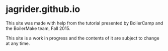 # jagrider.github.io

This site was made with help from the tutorial presented by BoilerCamp and the
BoilerMake team, Fall 2015.

This site is a work in progress and the contents of it are subject to
change at any time.
